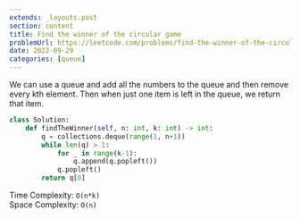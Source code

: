 ```yaml
---
extends: _layouts.post
section: content
title: Find the winner of the circular game
problemUrl: https://leetcode.com/problems/find-the-winner-of-the-circular-game/
date: 2022-09-29
categories: [queue]
---
```


We can use a queue and add all the numbers to the queue and then remove every kth element. Then when just one item is left in the queue, we return that item.

```python
class Solution:
    def findTheWinner(self, n: int, k: int) -> int:
        q = collections.deque(range(1, n+1))
        while len(q) > 1:
            for _ in range(k-1):
                q.append(q.popleft())
            q.popleft()
        return q[0]
```

Time Complexity: `O(n*k)` <br/>
Space Complexity: `O(n)`